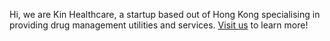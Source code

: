 Hi, we are Kin Healthcare, a startup based out of Hong Kong specialising in providing drug management utilities and services. [Visit us](https://www.kinhealthcare.co/) to learn more!

<!---
kinhealthcare/kinhealthcare is a ✨ special ✨ repository because its `README.md` (this file) appears on your GitHub profile.
You can click the Preview link to take a look at your changes.
--->
